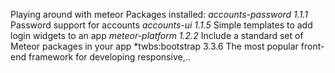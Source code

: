 Playing around with meteor
Packages installed:
*accounts-password  1.1.1* Password support for accounts
*accounts-ui        1.1.5* Simple templates to add login widgets to an app
*meteor-platform    1.2.2* Include a standard set of Meteor packages in your app
*twbs:bootstrap     3.3.6  The most popular front-end framework for developing responsive,..
